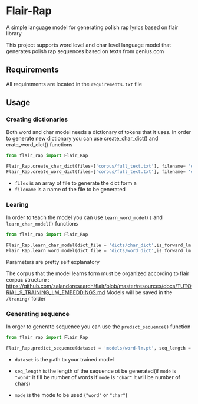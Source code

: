 # Flair-Rap
A simple language model for generating polish rap lyrics based on flair library

This project supports word level and char level language model that generates polish rap sequences based on texts from genius.com
## Requirements
All requirements are located in the `requirements.txt` file 
## Usage
### Creating dictionaries
Both word and char model needs a dictionary of tokens that it uses. In order to generate new dictionary you can use create_char_dict() and crate_word_dict() functions
```Python
from flair_rap import Flair_Rap

Flair_Rap.create_char_dict(files=['corpus/full_text.txt'], filename= 'dicts/char_dict')
Flair_Rap.create_word_dict(files=['corpus/full_text.txt'], filename= 'dicts/word_dict')
```
* `files` is an array of file to generate the dict form a 
* `filename` is a name of the file to be generated
### Learing 
In order to teach the model you can use `learn_word_model()` and `learn_char_model()` functions

```python
from flair_rap import Flair_Rap

Flair_Rap.learn_char_model(dict_file = 'dicts/char_dict',is_forward_lm = True, hidden_size=128, nlayers=2, sequence_length=15, mini_batch_size=16, max_epochs =20)
Flair_Rap.learn_word_model(dict_file = 'dicts/word_dict',is_forward_lm = True, hidden_size=128, nlayers=2, sequence_length=10, mini_batch_size=16, max_epochs =20)
```
Parameters are pretty self explanatory

The corpus that the model learns form must be organized according to flair corpus structure : https://github.com/zalandoresearch/flair/blob/master/resources/docs/TUTORIAL_9_TRAINING_LM_EMBEDDINGS.md
Models will be saved in the `/traning/` folder 
### Generating sequence
In orger to generate sequence you can use the `predict_sequence()` function 

```python
from flair_rap import Flair_Rap

Flair_Rap.predict_sequence(dataset = 'models/word-lm.pt', seq_length = 100, mode='word')
```
* `dataset` is the path to your trained model

* `seq_length` is the length of the sequence ot be generated(if `mode` is `"word"` it fill be number of words if `mode` is `"char"` it will be number of chars)

* `mode` is the mode to be used (`"word"` or `"char"`)